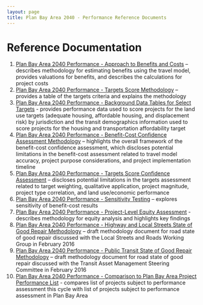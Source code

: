 ```yaml
---
layout: page
title: Plan Bay Area 2040 - Performance Reference Documents
---
```


# Reference Documentation

1. [Plan Bay Area 2040 Performance - Approach to Benefits and Costs](https://mtcdrive.box.com/s/hmwwhfk7d2ibo8fdddybar9zlh8dxm4i) – describes methodology for estimating benefits using the travel model, provides valuations for benefits, and describes the calculations for project costs
2. [Plan Bay Area 2040 Performance - Targets Score Methodology](https://mtcdrive.box.com/s/3txc8gh6cgg9yp9gmgrp4t0as25u2gsf) – provides a table of the targets criteria and explains the methodology
3. [Plan Bay Area 2040 Performance - Background Data Tables for Select Targets](https://mtcdrive.box.com/s/2lnaujt9bc0vk2rwaid9vtmc29ymgau0) - provides performance data used to score projects for the land use targets (adequate housing, affordable housing, and displacement risk) by jurisdiction and the transit demographics information used to score projects for the housing and transportation affordability target
4. [Plan Bay Area 2040 Performance - Benefit-Cost Confidence Assessment Methodology](https://mtcdrive.box.com/s/t2wjvcz5svgot4jmky8sx98zkgywqbin) – highlights the overall framework of the benefit-cost confidence assessment, which discloses potential limitations in the benefit-cost assessment related to travel model accuracy, project purpose considerations, and project implementation timeline
5. [Plan Bay Area 2040 Performance - Targets Score Confidence Assessment](https://mtcdrive.box.com/s/viwnrwz5ddv60id0cb82rhe6qe2h13e1) –  discloses potential limitations in the targets assessment related to target weighting, qualitative application, project magnitude, project type correlation, and land use/economic performance
6. [Plan Bay Area 2040 Performance - Sensitivity Testing](https://mtcdrive.box.com/s/snee07krqz33rg4izbvohuu5bumrzk5c) – explores sensitivity of benefit-cost results
7. [Plan Bay Area 2040 Performance - Project-Level Equity Assessment](https://mtcdrive.box.com/s/pp7dz1jqawpz3uzdjxlp7chot3qd4fc4) - describes methodology for equity analysis and highlights key findings
8. [Plan Bay Area 2040 Performance - Highway and Local Streets State of Good Repair Methodology](https://mtcdrive.box.com/s/s3li252qowpnkdjtn9foulvvlr5f3xsx) – draft methodology document for road state of good repair discussed with the Local Streets and Roads Working Group in February 2016
9. [Plan Bay Area 2040 Performance - Public Transit State of Good Repair Methodology](https://mtcdrive.box.com/s/uyod7q3dkbrlhjdckbuqulprtyy8dvxm) – draft methodology document for road state of good repair discussed with the Transit Asset Management Steering Committee in February 2016
10. [Plan Bay Area 2040 Performance - Comparison to Plan Bay Area Project Performance List](https://mtcdrive.box.com/s/x3jj074xrrriqzfe4y4roous6ssdovke) - compares list of projects subject to performance assessment this cycle with list of projects subject to performance assessment in Plan Bay Area

